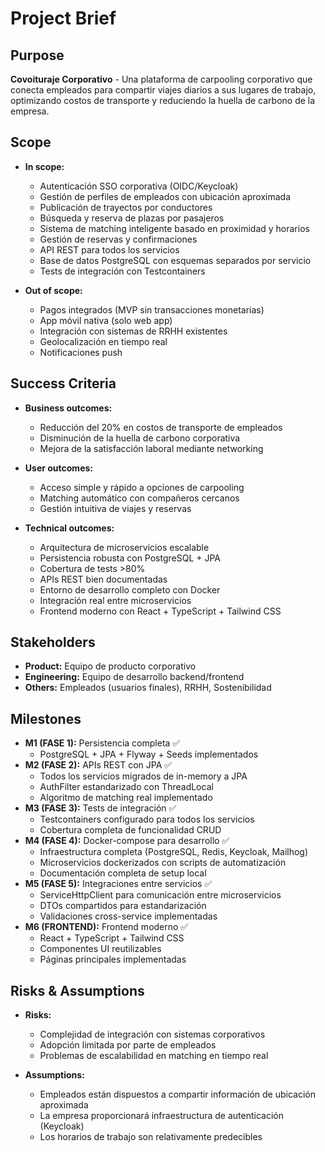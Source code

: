 # Project Brief

## Purpose
**Covoituraje Corporativo** - Una plataforma de carpooling corporativo que conecta empleados para compartir viajes diarios a sus lugares de trabajo, optimizando costos de transporte y reduciendo la huella de carbono de la empresa.

## Scope
- **In scope:**
  - Autenticación SSO corporativa (OIDC/Keycloak)
  - Gestión de perfiles de empleados con ubicación aproximada
  - Publicación de trayectos por conductores
  - Búsqueda y reserva de plazas por pasajeros
  - Sistema de matching inteligente basado en proximidad y horarios
  - Gestión de reservas y confirmaciones
  - API REST para todos los servicios
  - Base de datos PostgreSQL con esquemas separados por servicio
  - Tests de integración con Testcontainers

- **Out of scope:**
  - Pagos integrados (MVP sin transacciones monetarias)
  - App móvil nativa (solo web app)
  - Integración con sistemas de RRHH existentes
  - Geolocalización en tiempo real
  - Notificaciones push

## Success Criteria
- **Business outcomes:**
  - Reducción del 20% en costos de transporte de empleados
  - Disminución de la huella de carbono corporativa
  - Mejora de la satisfacción laboral mediante networking

- **User outcomes:**
  - Acceso simple y rápido a opciones de carpooling
  - Matching automático con compañeros cercanos
  - Gestión intuitiva de viajes y reservas

- **Technical outcomes:**
  - Arquitectura de microservicios escalable
  - Persistencia robusta con PostgreSQL + JPA
  - Cobertura de tests >80%
  - APIs REST bien documentadas
  - Entorno de desarrollo completo con Docker
  - Integración real entre microservicios
  - Frontend moderno con React + TypeScript + Tailwind CSS

## Stakeholders
- **Product:** Equipo de producto corporativo
- **Engineering:** Equipo de desarrollo backend/frontend
- **Others:** Empleados (usuarios finales), RRHH, Sostenibilidad

## Milestones
- **M1 (FASE 1):** Persistencia completa ✅
  - PostgreSQL + JPA + Flyway + Seeds implementados
- **M2 (FASE 2):** APIs REST con JPA ✅
  - Todos los servicios migrados de in-memory a JPA
  - AuthFilter estandarizado con ThreadLocal
  - Algoritmo de matching real implementado
- **M3 (FASE 3):** Tests de integración ✅
  - Testcontainers configurado para todos los servicios
  - Cobertura completa de funcionalidad CRUD
- **M4 (FASE 4):** Docker-compose para desarrollo ✅
  - Infraestructura completa (PostgreSQL, Redis, Keycloak, Mailhog)
  - Microservicios dockerizados con scripts de automatización
  - Documentación completa de setup local
- **M5 (FASE 5):** Integraciones entre servicios ✅
  - ServiceHttpClient para comunicación entre microservicios
  - DTOs compartidos para estandarización
  - Validaciones cross-service implementadas
- **M6 (FRONTEND):** Frontend moderno ✅
  - React + TypeScript + Tailwind CSS
  - Componentes UI reutilizables
  - Páginas principales implementadas

## Risks & Assumptions
- **Risks:**
  - Complejidad de integración con sistemas corporativos
  - Adopción limitada por parte de empleados
  - Problemas de escalabilidad en matching en tiempo real

- **Assumptions:**
  - Empleados están dispuestos a compartir información de ubicación aproximada
  - La empresa proporcionará infraestructura de autenticación (Keycloak)
  - Los horarios de trabajo son relativamente predecibles


